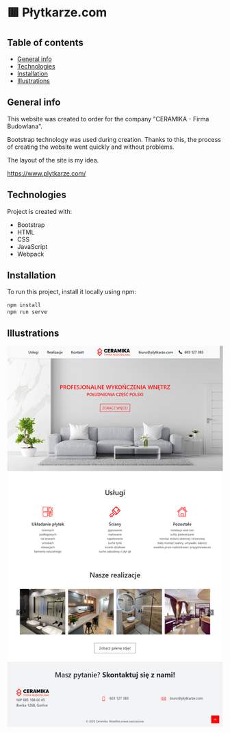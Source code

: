 # 🟥 Płytkarze.com

## Table of contents

- [General info](#general-info)
- [Technologies](#technologies)
- [Installation](#installation)
- [Illustrations](#illustrations)

## General info

This website was created to order for the company "CERAMIKA - Firma Budowlana".

Bootstrap technology was used during creation. Thanks to this, the process of creating the website went quickly and without problems.

The layout of the site is my idea.

https://www.plytkarze.com/

## Technologies

Project is created with:

- Bootstrap
- HTML
- CSS
- JavaScript
- Webpack

## Installation

To run this project, install it locally using npm:

```
npm install
npm run serve
```

## Illustrations

![Plytkarze Image](/src/img/plytkarze-img.png)
